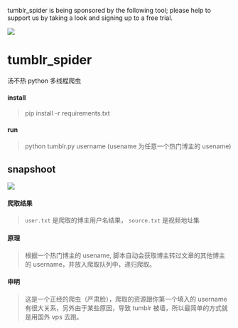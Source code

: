 tumblr_spider is being sponsored by the following tool; please help to support us by taking a look and signing up to a free trial.

<a target="_blank" href="https://tracking.gitads.io/?repo=awesome-spider"><img src="https://images.gitads.io/awesome-spider"></a>


# tumblr_spider
汤不热 python 多线程爬虫

#### install
> pip install -r requirements.txt


#### run
> python tumblr.py username (usename 为任意一个热门博主的 usename)

## snapshoot
![](https://raw.githubusercontent.com/facert/tumblr_spider/master/snapshoots/results.png)


#### 爬取结果
> `user.txt` 是爬取的博主用户名结果， `source.txt` 是视频地址集

#### 原理
> 根据一个热门博主的 usename, 脚本自动会获取博主转过文章的其他博主的 username，并放入爬取队列中，递归爬取。

#### 申明
> 这是一个正经的爬虫（严肃脸），爬取的资源跟你第一个填入的 username 有很大关系，另外由于某些原因，导致 tumblr 被墙，所以最简单的方式就是用国外 vps 去跑。
